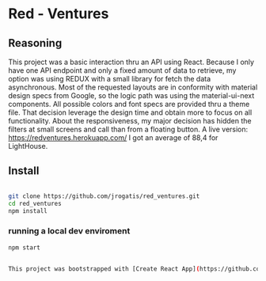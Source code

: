 # Red - Ventures

## Reasoning

This project was a basic interaction thru an API using React.
Because I only have one  API endpoint and only a fixed amount of data to retrieve, my option was using REDUX with a small library for fetch the data asynchronous. 
Most of the requested layouts are in conformity with material design specs from Google, so the logic path was using the material-ui-next components.  All possible colors and font specs are provided thru a theme file.   That decision leverage the design time and obtain more to focus on all functionality. 
About the responsiveness, my major decision has hidden the filters at small screens and call than from a floating button. 
A live version: https://redventures.herokuapp.com/ I got an average of 88,4 for LightHouse.

## Install

```bash

git clone https://github.com/jrogatis/red_ventures.git
cd red_ventures
npm install

```

### running a local dev enviroment 

```bash
npm start


This project was bootstrapped with [Create React App](https://github.com/facebookincubator/create-react-app).